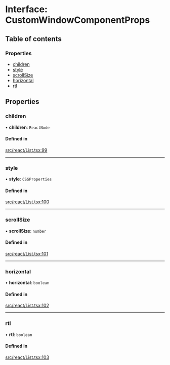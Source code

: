 # Interface: CustomWindowComponentProps

## Table of contents

### Properties

- [children](CustomWindowComponentProps.md#children)
- [style](CustomWindowComponentProps.md#style)
- [scrollSize](CustomWindowComponentProps.md#scrollsize)
- [horizontal](CustomWindowComponentProps.md#horizontal)
- [rtl](CustomWindowComponentProps.md#rtl)

## Properties

### children

• **children**: `ReactNode`

#### Defined in

[src/react/List.tsx:99](https://github.com/inokawa/virtua/blob/26ea7f2/src/react/List.tsx#L99)

___

### style

• **style**: `CSSProperties`

#### Defined in

[src/react/List.tsx:100](https://github.com/inokawa/virtua/blob/26ea7f2/src/react/List.tsx#L100)

___

### scrollSize

• **scrollSize**: `number`

#### Defined in

[src/react/List.tsx:101](https://github.com/inokawa/virtua/blob/26ea7f2/src/react/List.tsx#L101)

___

### horizontal

• **horizontal**: `boolean`

#### Defined in

[src/react/List.tsx:102](https://github.com/inokawa/virtua/blob/26ea7f2/src/react/List.tsx#L102)

___

### rtl

• **rtl**: `boolean`

#### Defined in

[src/react/List.tsx:103](https://github.com/inokawa/virtua/blob/26ea7f2/src/react/List.tsx#L103)
